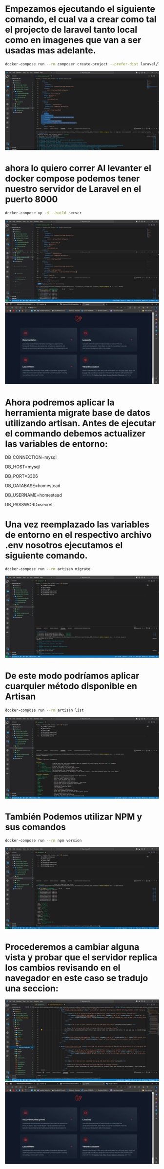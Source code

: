 
# Empezamos ejecutando el siguiente comando, el cual va a crear como tal el projecto de laravel tanto local como en imagenes que van a ser usadas mas adelante. 
```bash
docker-compose run --rm composer create-project --prefer-dist laravel/laravel .
```
![Evidencia 1](<./Evidencias/1.jpg>)
# ahora lo quiero correr Al levanter el docker compose podemos tener nuestro servidor de Laravel en el puerto 8000
```bash
docker-compose up -d --build server
```
![Evidencia 2](<./Evidencias/2.jpg>)
![Evidencia 8](<./Evidencias/8.jpg>)
# Ahora podremos aplicar la herramienta migrate base de datos utilizando artisan. Antes de ejecutar el commando debemos actualizer las variables de  entorno:
DB_CONNECTION=mysql

DB_HOST=mysql

DB_PORT=3306

DB_DATABASE=homestead

DB_USERNAME=homestead

DB_PASSWORD=secret

# Una vez reemplazado las variables de entorno en el respectivo archivo .env nosotros ejecutamos el siguiente comando.
```bash
docker-compose run --rm artisan migrate
```
![Evidencia 3](<./Evidencias/3.jpg>)

# De este modo podríamos aplicar cuarquier método disponible en Artisan
```bash
docker-compose run --rm artisan list
```
![Evidencia 4](<./Evidencias/4.jpg>)

# También Podemos utilizar NPM y sus comandos
```bash
docker-compose run --rm npm version
```
![Evidencia 5](<./Evidencias/5.jpg>)

#  Procederemos a cambiar alguna vista y probar que el servidor replica los cambios revisando en el navegador en este caso se tradujo una seccion:
![Evidencia 6](<./Evidencias/6.jpg>)
![Evidencia 7](<./Evidencias/7.jpg>)